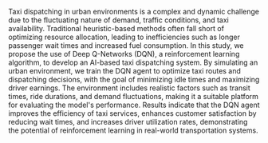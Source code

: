 Taxi dispatching in urban environments is a complex and dynamic challenge due to the fluctuating nature of demand, traffic conditions, and taxi availability. Traditional heuristic-based methods often fall short of optimizing resource allocation, leading to inefficiencies such as longer passenger wait times and increased fuel consumption. In this study, we propose the use of Deep Q-Networks (DQN), a reinforcement learning algorithm, to develop an AI-based taxi dispatching system. By simulating an urban environment, we train the DQN agent to optimize taxi routes and dispatching decisions, with the goal of minimizing idle times and maximizing driver earnings. The environment includes realistic factors such as transit times, ride durations, and demand fluctuations, making it a suitable platform for evaluating the model's performance. Results indicate that the DQN agent improves the efficiency of taxi services, enhances customer satisfaction by reducing wait times, and increases driver utilization rates, demonstrating the potential of reinforcement learning in real-world transportation systems.
